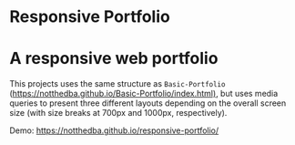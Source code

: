 # Responsive Portfolio
# A responsive web portfolio

This projects uses the same structure as `Basic-Portfolio` (<https://notthedba.github.io/Basic-Portfolio/index.html)>, but uses media queries to present three different layouts depending on the overall screen size (with size breaks at 700px and 1000px, respectively).

Demo: <https://notthedba.github.io/responsive-portfolio/>
